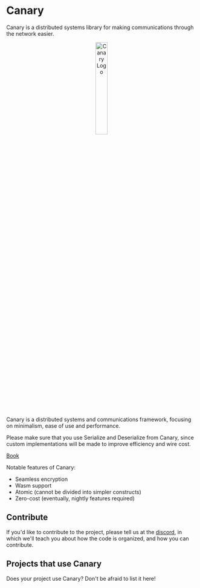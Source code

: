 # Canary

Canary is a distributed systems library for making
communications through the network easier.


<p align="center">
    <img src = "https://i.imgur.com/LIj5jXn.png" alt = "Canary Logo" width = "25%" height = "auto" center />
</p>

Canary is a distributed systems and communications framework, focusing on minimalism, ease of use and performance.

Please make sure that you use Serialize and Deserialize from Canary, since custom
implementations will be made to improve efficiency and wire cost.


[Book](https://znx3p0.github.io/canary-book/)

Notable features of Canary:
- Seamless encryption
- Wasm support
- Atomic (cannot be divided into simpler constructs)
- Zero-cost (eventually, nightly features required)

## Contribute
If you'd like to contribute to the project, please tell us at the
[discord](https://discord.gg/CGNh7fE2DP), in which we'll teach
you about how the code is organized, and how you can contribute.

## Projects that use Canary
Does your project use Canary? Don't be afraid to list it here!
